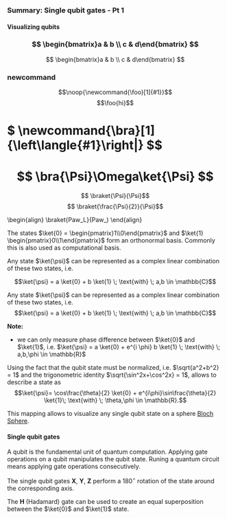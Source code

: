 ### Summary: Single qubit gates - Pt 1 <a class="anchor" id="single_qubit_gates_pt1"></a>

#### Visualizing qubits

### $$ \begin{bmatrix}a & b \\ c & d\end{bmatrix} $$

$$ \begin{bmatrix}a & b \\ c & d\end{bmatrix} $$

### newcommand 

$$\newcommand{\noop}[1]{#1}$$
$$\noop{\newcommand{\foo}[1]{#1}}$$
$$\foo{hi}$$


$$ \newcommand{\ket}[1]{\left|{#1}\right\rangle}$$
# $ \newcommand{\bra}[1]{\left\langle{#1}\right|} $$
# $$ \bra{\Psi}\Omega\ket{\Psi} $$

$$ \newcommand{\braket}[2]{\left\langle{#1}\middle|{#2}\right\rangle}$$
$$ \braket{\Psi}{\Psi}$$
$$ \braket{\frac{\Psi}{2}}{\Psi}$$

\begin{align}
\braket{Paw_L}{Paw_)
\end{align}



The states $\ket{0} = \begin{pmatrix}1\\0\end{pmatrix}$ and $\ket{1} \begin{pmatrix}0\\1\end{pmatrix}$ form an orthonormal basis. 
Commonly this is also used as computational basis.

Any state $\ket{\psi}$ can be represented as a complex linear combination of these two states, i.e. 

$$\ket{\psi} =  a \ket{0} + b \ket{1} \; \text{with} \; a,b \in \mathbb{C}$$

Any state $\ket{\psi}$ can be represented as a complex linear combination of these two states, i.e. $$\ket{\psi} =  a \ket{0} + b \ket{1} \; \text{with} \; a,b \in \mathbb{C}$$

**Note:**
- we can only measure phase difference between $\ket{0}$ and $\ket{1}$, i.e. $\ket{\psi} = a \ket{0} + e^{i \phi} b \ket{1} \; \text{with} \;  a,b,\phi \in \mathbb{R}$

Using the fact that the qubit state must be normalized, i.e. $\sqrt{a^2+b^2} = 1$ and the trigonometric identity $\sqrt{\sin^2x+\cos^2x} = 1$, allows to describe a state as
$$\ket{\psi}= \cos\frac{\theta}{2} \ket{0} + e^{i\phi}\sin\frac{\theta}{2} \ket{1}\; \text{with} \;  \theta,\phi \in \mathbb{R}.$$

This mapping allows to visualize any single qubit state on a sphere [Bloch Sphere](https://javafxpert.github.io/grok-bloch/). 


#### Single qubit gates

A qubit is the fundamental unit of quantum computation. Applying gate operations on a qubit manipulates the qubit state. Runing a quantum circuit means applying gate operations consecutively.

The single qubit gates $\textbf{X}$, $\textbf{Y}$, $\textbf{Z}$ perform a $180^{\circ}$ rotation of the state around  the corresponding axis. 

The $\textbf{H}$ (Hadamard) gate can be used to create an equal superposition between the $\ket{0}$ and $\ket{1}$ state. 


